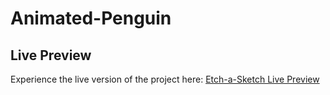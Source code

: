 # Animated-Penguin

## Live Preview

Experience the live version of the project here: [Etch-a-Sketch Live Preview](https://meirzhan05.github.io/Etch-a-Sketch/)
